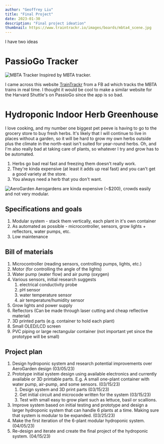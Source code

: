 ```yaml
---
author: "Geoffrey Liu"
title: "Final Project"
date: 2023-01-30
description: "Final project ideation"
thumbnail: https://www.traintrackr.io/images/boards/mbta4_scene.jpg
---
```


I have two ideas

# PassioGo Tracker

![MBTA Tracker](https://www.traintrackr.io/images/boards/mbta4_scene.jpg)
Inspired by MBTA tracker.

I came across this website [TrainTrackr](https://www.traintrackr.io) from a FB ad which tracks the MBTA trains in real time. I thought it would be cool to make a similar website for the Harvard Shuttle's on PassioGo since the app is so bad.

# Hydroponic Indoor Herb Greenhouse

I love cooking, and my number one biggest pet peeve is having to go to the grocery store to buy fresh herbs. It's likely that I will continue to live in places without a garden, so it will be hard to grow my own herbs outside plus the climate in the north-east isn't suited for year-round herbs. Oh, and I'm also really bad at taking care of plants, so whatever I try and grow has to be automated.

1. Herbs go bad real fast and freezing them doesn't really work.
2. They're kinda expensive (at least it adds up real fast) and you can't get a good variety at the store.
3. You always need a herb that you don't want.

![AeroGarden](https://m.media-amazon.com/images/I/81EAo09MUlL._AC_SL1500_.jpg)
Aerogardens are kinda expensive (~$200), crowds easily and not very modular.

## Specifications and goals

1. Modular system - stack them vertically, each plant in it's own container
2. As automated as possible - microcontroller, sensors, grow lights + reflectors, water pumps, etc.
3. Low maintenance

## Bill of materials

1. Microcontroller (reading sensors, controlling pumps, lights, etc.)
2. Motor (for controlling the angle of the lights)
3. Water pump (water flow) and air pump (oxygen)
4. Various sensors, initial research suggests
   1. electrical conductivity probe
   2. pH sensor
   3. water temperature sensor
   4. air temperature/humidity sensor
5. Grow lights and power supply
6. Reflectors (Can be made through laser cutting and cheap reflective material)
7. 3D printed parts (e.g. container to hold each plant)
8. Small OLED/LCD screen
9. PVC piping or large rectangular container (not important yet since the prototype will be small)


## Project plan

1. Design hydroponic system and research potential improvements over AeroGarden design (03/05/23)
2. Prototype initial system design using available electronics and currently available or 3D printable parts. E.g. A small one-plant container with water pump, air-pump, and some sensors. (03/15/23)
   1. Design system and 3D print parts (03/15/23)
   2. Get initial circuit and microcode written for the system (03/15/23)
   3. Test with small easy to grow plant such as lettuce, basil or scallions.
3. Improve system based on initial testing and prototype and design a larger hydroponic system that can handle 6 plants at a time. Making sure that system is modular to be expanded. (03/25/23)
4. Make the first iteration of the 6-plant modular hydroponic system. (04/05/23)
5. Re-design and iterate and create the final project of the hydroponic system. (04/15/23)




